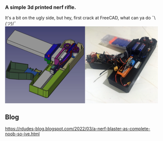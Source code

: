 ### A simple 3d printed nerf rifle. 
It's a bit on the ugly side, but hey, first crack at FreeCAD, what can ya do ¯\\_(ツ)_/¯ 
![rifile---kinda](https://github.com/Yadhu-S/Autocannon/blob/master/media_files/CAD_and_REAL.jpg)

## Blog
https://rdudes-blog.blogspot.com/2022/03/a-nerf-blaster-as-complete-noob-so-ive.html
